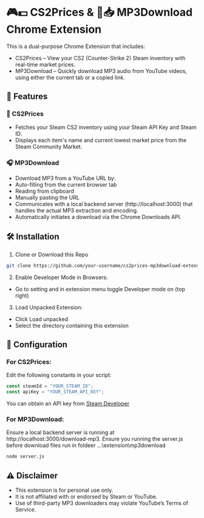 # 🎮💵 CS2Prices & 🎵📥 MP3Download Chrome Extension
This is a dual-purpose Chrome Extension that includes:

- CS2Prices – View your CS2 (Counter-Strike 2) Steam inventory with real-time market prices.
- MP3Download – Quickly download MP3 audio from YouTube videos, using either the current tab or a copied link.

## 🚀 Features
### 🔫 CS2Prices
- Fetches your Steam CS2 inventory using your Steam API Key and Steam ID.
- Displays each item's name and current lowest market price from the Steam Community Market.

### 🎧 MP3Download
- Download MP3 from a YouTube URL by:
- Auto-filling from the current browser tab
- Reading from clipboard
- Manually pasting the URL
- Communicates with a local backend server (http://localhost:3000) that handles the actual MP3 extraction and encoding.
- Automatically initiates a download via the Chrome Downloads API.

## 🛠 Installation
1. Clone or Download this Repo
```bash
git clone https://github.com/your-username/cs2prices-mp3download-extension.git
```
2. Enable Developer Mode in Browsers:
- Go to setting and in extension menu toggle Developer mode on (top right)

3. Load Unpacked Extension:
- Click Load unpacked
- Select the directory containing this extension

## 🔧 Configuration
### For CS2Prices:
Edit the following constants in your script:

```js
const steamId = "YOUR_STEAM_ID";
const apiKey = "YOUR_STEAM_API_KEY";
```
You can obtain an API key from [Steam Developer](https://steamcommunity.com/dev/apikey)

### For MP3Download:
Ensure a local backend server is running at http://localhost:3000/download-mp3.
Ensure you running the server.js before download files run in foldeer ...\extension\mp3download
```cmd
node server.js
```

## ⚠️ Disclaimer
- This extension is for personal use only.
- It is not affiliated with or endorsed by Steam or YouTube.
- Use of third-party MP3 downloaders may violate YouTube’s Terms of Service.
